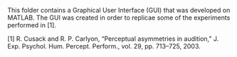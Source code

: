 This folder contains a Graphical User Interface (GUI) that was developed on MATLAB. The GUI was created in order to replicae some of the experiments performed in [1].

[1] R. Cusack and R. P. Carlyon, “Perceptual asymmetries in audition,” J. Exp. Psychol. Hum. Percept. Perform., vol. 29, pp. 713–725, 2003.
